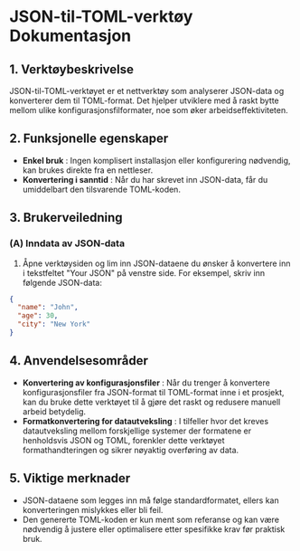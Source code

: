 # JSON-til-TOML-verktøy Dokumentasjon

## 1. Verktøybeskrivelse

JSON-til-TOML-verktøyet er et nettverktøy som analyserer JSON-data og konverterer dem til TOML-format. Det hjelper utviklere med å raskt bytte mellom ulike konfigurasjonsfilformater, noe som øker arbeidseffektiviteten.

## 2. Funksjonelle egenskaper

* **Enkel bruk** : Ingen komplisert installasjon eller konfigurering nødvendig, kan brukes direkte fra en nettleser.
* **Konvertering i sanntid** : Når du har skrevet inn JSON-data, får du umiddelbart den tilsvarende TOML-koden.

## 3. Brukerveiledning

### (A) Inndata av JSON-data

1. Åpne verktøysiden og lim inn JSON-dataene du ønsker å konvertere inn i tekstfeltet "Your JSON" på venstre side. For eksempel, skriv inn følgende JSON-data:
```json
{
  "name": "John",
  "age": 30,
  "city": "New York"
}
```

## 4. Anvendelsesområder

* **Konvertering av konfigurasjonsfiler** : Når du trenger å konvertere konfigurasjonsfiler fra JSON-format til TOML-format inne i et prosjekt, kan du bruke dette verktøyet til å gjøre det raskt og redusere manuell arbeid betydelig.
* **Formatkonvertering for datautveksling** : I tilfeller hvor det kreves datautveksling mellom forskjellige systemer der formatene er henholdsvis JSON og TOML, forenkler dette verktøyet formathandteringen og sikrer nøyaktig overføring av data.

## 5. Viktige merknader

* JSON-dataene som legges inn må følge standardformatet, ellers kan konverteringen mislykkes eller bli feil.
* Den genererte TOML-koden er kun ment som referanse og kan være nødvendig å justere eller optimalisere etter spesifikke krav før praktisk bruk.